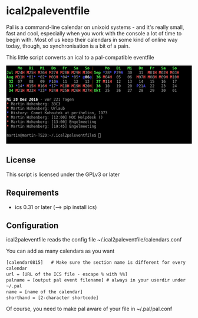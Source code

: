 # ical2paleventfile

Pal is a command-line calendar on unixoid systems - and it's really small, fast and cool, especially when you work with the console a lot of time to begin with. Most of us keep their calendars in some kind of online way today, though, so synchronisation is a bit of a pain. 

This little script converts an ical to a pal-compatible eventfile

![Screenshot](documentation/example.png)

## License

This script is licensed under the GPLv3 or later

## Requirements

* ics 0.31 or later (--> pip install ics)

## Configuration

ical2paleventfile reads the config file ~/.ical2paleventfile/calendars.conf

You can add as many calendars as you want

    [calendar0815]   # Make sure the section name is different for every calendar
    url = [URL of the ICS file - escape % with %%]
    palname = [output pal event filename] # always in your userdir under ~/.pal
    name = [name of the calendar]
    shorthand = [2-character shortcode]

Of course, you need to make pal aware of your file in ~/.pal/pal.conf
